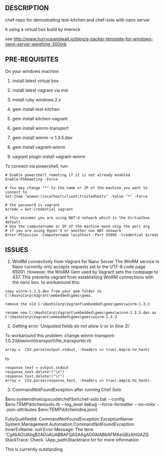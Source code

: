 ## DESCRIPTION

chef-repo for demostrating test-kitchen and chef-solo with nano server

it using a virtual box build by mwrock

see http://www.hurryupandwait.io/blog/a-packer-template-for-windows-nano-server-weighing-300mb


## PRE-REQUISITES

On your windows machine

1. install latest virtual box

2. install latest vagrant via msi

3. install ruby windows 2.x

4. gem install test-kitchen

5. gem install kitchen-vagrant

6. gem install winrm-transport

7. gem install winrm -v 1.3.5.dev

8. gem install vagrant-winrm

9. vagrant plugin install vagrant-winrm


To connect via powershell, run:
```
# Enable powershell remoting if it is not already enabled
Enable-PSRemoting -Force

# You may change "*" to the name or IP of the machine you want to connect to
Set-Item "wsman:\localhost\client\trustedhosts" -Value "*" -Force

# the password is vagrant
$creds = Get-Credential vagrant

# this assumes you are using NAT'd network which is the Virtualbox default
# Use the computername or IP of the machine mand skip the port arg
# if you are using Hyper-V or another non NAT network
Enter-PSSession -Computername localhost -Port 55985 -Credential $creds
```


## ISSUES

1. WinRM connectivity from Vagrant for Nano Server
The WinRM service in Nano currently only accepts requests set to the UTF-8 code page 65001. However, the WinRM Gem used by Vagrant sets the codepage to 437.
This prevents vagrant from establishing WinRM connections with the nano box.
to workaround this:
```
copy winrm-1.3.5.dev from your gem folder to C:\HashiCorp\Vagrant\embedded\gems\gems.

remove the old C:\HashiCorp\Vagrant\embedded\gems\gems\winrm-1.3.3

rename new C:\HashiCorp\Vagrant\embedded\gems\gems\winrm-1.3.5.dev as C:\HashiCorp\Vagrant\embedded\gems\gems\winrm-1.3.3
```

2. Getting error 'Unquoted fields do not allow \r or \n (line 2)'

To workaround this problem:
change winrm-transport-1.0.2\lib\winrm\transport\file_transporter.rb
```
array =  CSV.parse(output.stdout, :headers => true).map(&:to_hash)
```
to
```
response_text = output.stdout
response_text.delete!("\n")
response_text.delete!("\r")
array =  CSV.parse(response_text, :headers => true).map(&:to_hash).
```


3. CommandNotFoundException after running Chef Solo

 $env:systemdrive\opscode\chef\bin\chef-solo.bat --config $env:TEMP\kitchen\solo.rb --log_level debug --force-formatter --no-color --json-attributes $env:TEMP\kitchen\dna.json)

  FullyQualifiedId: CommandNotFoundException
     ExceptionName: System.Management.Automation.CommandNotFoundException
       InnerExName: null
     Error Message: The term 'CgAkAGUAbgB2ADoAUABBAFQASAAgAD0AIABbAFMAeQBzAHQAZQ
       StackTrace: Check .\App_path\Stacktrace.txt for more information

 This is currently outstanding
